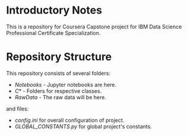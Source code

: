 # Introductory Notes

This is a repository for Coursera Capstone project for 
IBM Data Science Professional Certificate Specialization.

# Repository Structure

This repository consists of several folders:  
- *Notebooks* - Jupyter notebooks are here.
- *C** - Folders for respective classes.
- *RawData* - The raw data will be here.

and files:  
- *config.ini* for overall configuration of project.
- *GLOBAL_CONSTANTS.py* for global project's constants.








